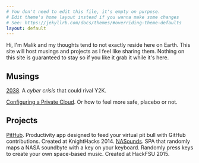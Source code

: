 ```yaml
---
# You don't need to edit this file, it's empty on purpose.
# Edit theme's home layout instead if you wanna make some changes
# See: https://jekyllrb.com/docs/themes/#overriding-theme-defaults
layout: default
---
```

Hi, I'm Malik and my thoughts tend to not exactly reside here on Earth. This site will host musings and projects as I feel like sharing them. Nothing on this site is guaranteed to stay so if you like it grab it while it's here.

## Musings
[2038](./tech/2038/2018/07/31/2038.html). A _cyber crisis_ that could rival Y2K.

[Configuring a Private Cloud](./tech/privacy/2017/03/31/configuring-a-private-cloud.html). Or how to feel more safe, placebo or not.

## Projects
[PitHub](https://github.com/roninb/PitHub). Productivity app designed to feed your virtual pit bull with GitHub contributions. Created at KnightHacks 2014.
[NASounds](https://github.com/roninb/NASounds-lit-hits). SPA that randomly maps a NASA soundbyte with a key on your keyboard. Randomly press keys to create your own space-based music. Created at HackFSU 2015.
